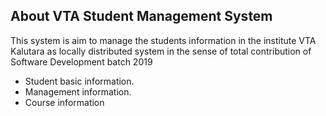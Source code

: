 ## About VTA Student Management System

This system is aim to manage the students information in the institute VTA Kalutara as locally distributed system in the sense of total contribution of Software Development batch 2019
- Student basic information.
- Management information.
- Course information
